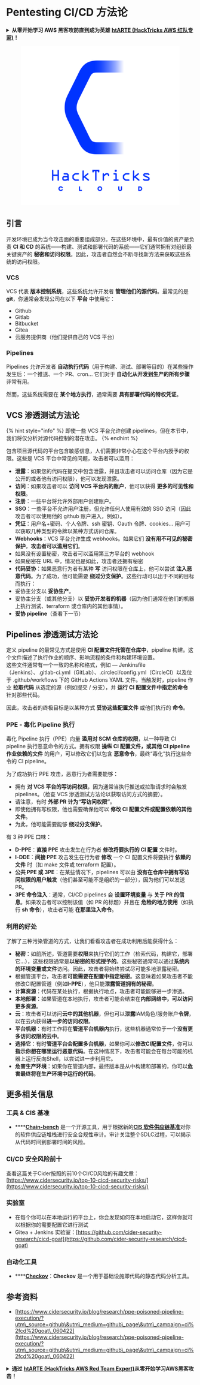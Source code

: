 # Pentesting CI/CD 方法论

<details>

<summary><strong>从零开始学习 AWS 黑客攻防直到成为英雄</strong> <a href="https://training.hacktricks.xyz/courses/arte"><strong>htARTE (HackTricks AWS 红队专家)</strong></a><strong>！</strong></summary>

支持 HackTricks 的其他方式：

* 如果您想在 **HackTricks 中看到您的公司广告** 或 **下载 HackTricks 的 PDF** 版本，请查看 [**订阅计划**](https://github.com/sponsors/carlospolop)！
* 获取 [**官方 PEASS & HackTricks 商品**](https://peass.creator-spring.com)
* 发现 [**PEASS 家族**](https://opensea.io/collection/the-peass-family)，我们独家的 [**NFTs 集合**](https://opensea.io/collection/the-peass-family)
* **加入** 💬 [**Discord 群组**](https://discord.gg/hRep4RUj7f) 或 [**telegram 群组**](https://t.me/peass) 或在 **Twitter** 上 **关注** 我 🐦 [**@carlospolopm**](https://twitter.com/carlospolopm)**。**
* **通过向** [**HackTricks**](https://github.com/carlospolop/hacktricks) 和 [**HackTricks Cloud**](https://github.com/carlospolop/hacktricks-cloud) github 仓库提交 PR 来分享您的黑客技巧。

</details>

<figure><img src="../.gitbook/assets/CLOUD-logo-letters.svg" alt=""><figcaption></figcaption></figure>

## 引言

开发环境已成为当今攻击面的重要组成部分。在这些环境中，最有价值的资产是负责 **CI 和 CD** 的系统——构建、测试和部署代码的系统——它们通常拥有对组织最关键资产的 **秘密和访问权限**。因此，攻击者自然会不断寻找新方法来获取这些系统的访问权限。

### VCS

VCS 代表 **版本控制系统**，这些系统允许开发者 **管理他们的源代码**。最常见的是 **git**，你通常会发现公司在以下 **平台** 中使用它：

* Github
* Gitlab
* Bitbucket
* Gitea
* 云服务提供商（他们提供自己的 VCS 平台）

### Pipelines

Pipelines 允许开发者 **自动执行代码**（用于构建、测试、部署等目的）在某些操作发生后：一个推送、一个 PR、cron... 它们对于 **自动化从开发到生产的所有步骤** 非常有用。

然而，这些系统需要在 **某个地方执行**，通常需要 **具有部署代码的特权凭证**。

## VCS 渗透测试方法论

{% hint style="info" %}
即使一些 VCS 平台允许创建 pipelines，但在本节中，我们将仅分析对源代码控制的潜在攻击。
{% endhint %}

包含项目源代码的平台包含敏感信息，人们需要非常小心在这个平台内授予的权限。这些是 VCS 平台中常见的问题，攻击者可以滥用：

* **泄露**：如果您的代码在提交中包含泄露，并且攻击者可以访问仓库（因为它是公开的或者他有访问权限），他可以发现泄露。
* **访问**：如果攻击者可以 **访问 VCS 平台内的账户**，他可以获得 **更多的可见性和权限**。
* **注册**：一些平台将允许外部用户创建账户。
* **SSO**：一些平台不允许用户注册，但允许任何人使用有效的 SSO 访问（因此攻击者可以使用他的 github 账户进入，例如）。
* **凭证**：用户名+密码、个人令牌、ssh 密钥、Oauth 令牌、cookies... 用户可以窃取几种类型的令牌以某种方式访问仓库。
* **Webhooks**：VCS 平台允许生成 webhooks。如果它们 **没有用不可见的秘密保护**，**攻击者可以滥用它们**。
* 如果没有设置秘密，攻击者可以滥用第三方平台的 webhook
* 如果秘密在 URL 中，情况也是如此，攻击者还拥有秘密
* **代码妥协**：如果恶意行为者有某种 **写** 访问权限在仓库上，他可以尝试 **注入恶意代码**。为了成功，他可能需要 **绕过分支保护**。这些行动可以出于不同的目标而执行：
* 妥协主分支以 **妥协生产**。
* 妥协主分支（或其他分支）以 **妥协开发者的机器**（因为他们通常在他们的机器上执行测试、terraform 或仓库内的其他事情）。
* **妥协 pipeline**（查看下一节）

## Pipelines 渗透测试方法论

定义 pipeline 的最常见方式是使用 **CI 配置文件托管在仓库中**，pipeline 构建。这个文件描述了执行作业的顺序、影响流程的条件和构建环境设置。\
这些文件通常有一个一致的名称和格式，例如 — Jenkinsfile（Jenkins）、.gitlab-ci.yml（GitLab）、.circleci/config.yml（CircleCI）以及位于 .github/workflows 下的 GitHub Actions YAML 文件。当触发时，pipeline 作业 **拉取代码** 从选定的源（例如提交 / 分支），并 **运行 CI 配置文件中指定的命令** 针对那些代码。

因此，攻击者的终极目标是以某种方式 **妥协这些配置文件** 或他们执行的 **命令**。

### PPE - 毒化 Pipeline 执行

毒化 Pipeline 执行（PPE）向量 **滥用对 SCM 仓库的权限**，以一种导致 CI pipeline 执行恶意命令的方式。拥有权限 **操纵 CI 配置文件，或其他 CI pipeline 作业依赖的文件** 的用户，可以修改它们以包含 **恶意命令**，最终“毒化”执行这些命令的 CI pipeline。

为了成功执行 PPE 攻击，恶意行为者需要能够：

* 拥有 **对 VCS 平台的写访问权限**，因为通常当执行推送或拉取请求时会触发 pipelines。（检查 VCS 渗透测试方法论以获取访问方式的摘要）。
* 请注意，有时 **外部 PR 计为“写访问权限”**。
* 即使他拥有写权限，他也需要确保他可以 **修改 CI 配置文件或配置依赖的其他文件**。
* 为此，他可能需要能够 **绕过分支保护**。

有 3 种 PPE 口味：

* **D-PPE**：**直接 PPE** 攻击发生在行为者 **修改将要执行的 CI 配置** 文件时。
* **I-DDE**：**间接 PPE** 攻击发生在行为者 **修改** 一个 CI 配置文件将要执行 **依赖的文件** 时（如 make 文件或 terraform 配置）。
* **公共 PPE 或 3PE**：在某些情况下，pipelines 可以由 **没有在仓库中拥有写访问权限的用户触发**（他们甚至可能不是组织的一部分），因为他们可以发送 PR。
* **3PE 命令注入**：通常，CI/CD pipelines 会 **设置环境变量** 与 **关于 PR 的信息**。如果攻击者可以控制该值（如 PR 的标题）并且在 **危险的地方使用**（如执行 **sh 命令**），攻击者可能 **在那里注入命令**。
### 利用的好处

了解了三种污染管道的方式，让我们看看攻击者在成功利用后能获得什么：

* **秘密**：如前所述，管道需要**权限**来执行它们的工作（检索代码，构建它，部署它...），这些权限通常是**以秘密的形式授予的**。这些秘密通常可以通过**系统内的环境变量或文件**访问。因此，攻击者将始终尝试尽可能多地泄露秘密。
* 根据管道平台，攻击者**可能需要在配置中指定秘密**。这意味着如果攻击者不能修改CI配置管道（例如**I-PPE**），他只能**泄露管道拥有的秘密**。
* **计算资源**：代码在某处执行，根据执行地点，攻击者可能能够进一步渗透。
* **本地部署**：如果管道在本地执行，攻击者可能会结束在**内部网络中，可以访问更多资源**。
* **云**：攻击者可以访问**云中的其他机器**，但也可以**泄露**IAM角色/服务账户**令牌**，以在云内获得**进一步的访问权限**。
* **平台机器**：有时工作将在**管道平台机器内**执行，这些机器通常位于一个**没有更多访问权限的云中**。
* **选择它**：有时**管道平台会配置多台机器**，如果你可以**修改CI配置文件**，你可以**指示你想在哪里运行恶意代码**。在这种情况下，攻击者可能会在每台可能的机器上运行反向Shell，以尝试进一步利用它。
* **危害生产环境**：如果你在管道内部，最终版本是从中构建和部署的，你可以**危害最终将在生产环境中运行的代码**。

## 更多相关信息

### 工具 & CIS 基准

* \*\*\*\*[**Chain-bench**](https://github.com/aquasecurity/chain-bench) 是一个开源工具，用于根据新的[**CIS 软件供应链基准**](https://github.com/aquasecurity/chain-bench/blob/main/docs/CIS-Software-Supply-Chain-Security-Guide-v1.0.pdf)对你的软件供应链堆栈进行安全合规性审计。审计关注整个SDLC过程，可以揭示从代码时间到部署时间的风险。

### CI/CD 安全风险前十

查看这篇关于Cider按照的前10个CI/CD风险的有趣文章：[https://www.cidersecurity.io/top-10-cicd-security-risks/](https://www.cidersecurity.io/top-10-cicd-security-risks/)

### 实验室

* 在每个你可以在本地运行的平台上，你会发现如何在本地启动它，这样你就可以根据你的需要配置它进行测试
* Gitea + Jenkins 实验室：[https://github.com/cider-security-research/cicd-goat](https://github.com/cider-security-research/cicd-goat)

### 自动化工具

* \*\*\*\*[**Checkov**](https://github.com/bridgecrewio/checkov)：**Checkov** 是一个用于基础设施即代码的静态代码分析工具。

## 参考资料

* [https://www.cidersecurity.io/blog/research/ppe-poisoned-pipeline-execution/?utm\_source=github\&utm\_medium=github\_page\&utm\_campaign=ci%2fcd%20goat\_060422](https://www.cidersecurity.io/blog/research/ppe-poisoned-pipeline-execution/?utm\_source=github\&utm\_medium=github\_page\&utm\_campaign=ci%2fcd%20goat\_060422)

<details>

<summary><strong>通过</strong> <a href="https://training.hacktricks.xyz/courses/arte"><strong>htARTE (HackTricks AWS Red Team Expert)</strong></a><strong>从零开始学习AWS黑客攻击！</strong></summary>

支持HackTricks的其他方式：

* 如果你想在**HackTricks中看到你的公司广告**或**以PDF格式下载HackTricks**，请查看[**订阅计划**](https://github.com/sponsors/carlospolop)！
* 获取[**官方PEASS & HackTricks商品**](https://peass.creator-spring.com)
* 发现[**PEASS家族**](https://opensea.io/collection/the-peass-family)，我们的独家[**NFTs系列**](https://opensea.io/collection/the-peass-family)
* **加入** 💬 [**Discord群组**](https://discord.gg/hRep4RUj7f) 或 [**telegram群组**](https://t.me/peass) 或在 **Twitter** 🐦 上**关注**我 [**@carlospolopm**](https://twitter.com/carlospolopm)**。**
* **通过向** [**HackTricks**](https://github.com/carlospolop/hacktricks) 和 [**HackTricks Cloud**](https://github.com/carlospolop/hacktricks-cloud) github仓库提交PR来分享你的黑客技巧。**

</details>
